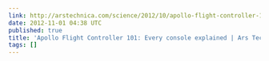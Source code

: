 ```yaml
---
link: http://arstechnica.com/science/2012/10/apollo-flight-controller-101-every-console-explained/
date: 2012-11-01 04:38 UTC
published: true
title: 'Apollo Flight Controller 101: Every console explained | Ars Technica'
tags: []
---
```




